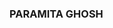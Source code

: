 ### PARAMITA GHOSH

<!--
**ghoshparamita/ghoshparamita** is a ✨ _special_ ✨ repository because its `README.md` (this file) appears on your GitHub profile.

Here are some ideas to get you started:

- 🔭 Post Doctoral Fellow IIT Kanpur, India.
- 💬 Ask me about ...
- 📫 How to reach me: ...
- 😄 Pronouns: ...
- ⚡ Fun fact: ...
-->
